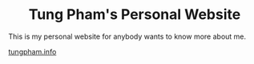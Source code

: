 <h1 align="center">
  Tung Pham's Personal Website
</h1>
This is my personal website for anybody wants to know more about me.

[tungpham.info](https://tungpham.info)

